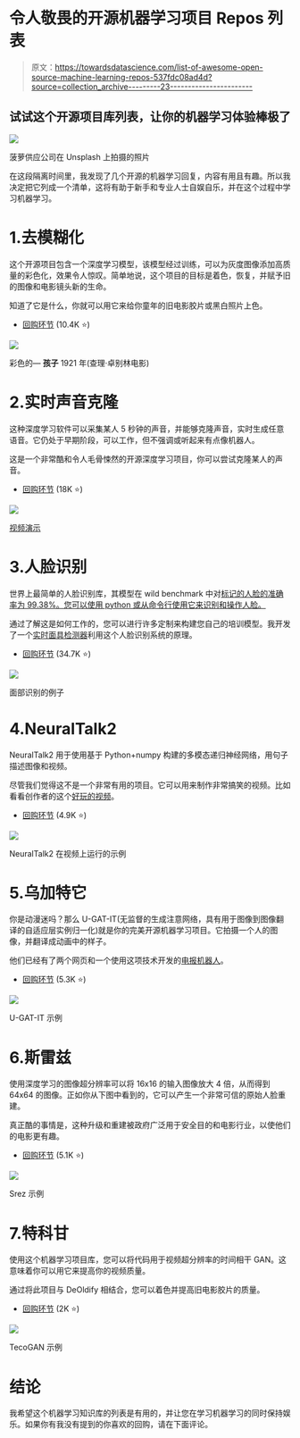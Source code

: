 # 令人敬畏的开源机器学习项目 Repos 列表

> 原文：<https://towardsdatascience.com/list-of-awesome-open-source-machine-learning-repos-537fdc08ad4d?source=collection_archive---------23----------------------->

## 试试这个开源项目库列表，让你的机器学习体验棒极了

![](img/6d9dff8f86ce37af6ce48f0159ade363.png)

菠萝供应公司在 Unsplash 上拍摄的照片

在这段隔离时间里，我发现了几个开源的机器学习回复，内容有用且有趣。所以我决定把它列成一个清单，这将有助于新手和专业人士自娱自乐，并在这个过程中学习机器学习。

# 1.去模糊化

这个开源项目包含一个深度学习模型，该模型经过训练，可以为灰度图像添加高质量的彩色化，效果令人惊叹。简单地说，这个项目的目标是着色，恢复，并赋予旧的图像和电影镜头新的生命。

知道了它是什么，你就可以用它来给你童年的旧电影胶片或黑白照片上色。

*   [回购环节](https://github.com/jantic/DeOldify) (10.4K ⭐)

![](img/5cc696665ac750986227aaee5e6f2197.png)

彩色的— **孩子** 1921 年(查理·卓别林电影)

# 2.实时声音克隆

这种深度学习软件可以采集某人 5 秒钟的声音，并能够克隆声音，实时生成任意语音。它仍处于早期阶段，可以工作，但不强调或听起来有点像机器人。

这是一个非常酷和令人毛骨悚然的开源深度学习项目，你可以尝试克隆某人的声音。

*   [回购环节](https://github.com/CorentinJ/Real-Time-Voice-Cloning) (18K ⭐)

![](img/c4a288f370d090ca9f1db19474a150e6.png)

[视频演示](https://www.youtube.com/watch?v=-O_hYhToKoA)

# 3.人脸识别

世界上最简单的人脸识别库，其模型在 wild benchmark 中对[标记的人脸的准确率为 99.38%。您可以使用 python 或从命令行使用它来识别和操作人脸。](http://vis-www.cs.umass.edu/lfw/)

通过了解这是如何工作的，您可以进行许多定制来构建您自己的培训模型。我开发了一个[实时面具检测器](/real-time-face-mask-detector-with-tensorflow-keras-and-opencv-38b552660b64)利用这个人脸识别系统的原理。

*   [回购环节](https://github.com/ageitgey/face_recognition) (34.7K ⭐)

![](img/d4e5d0d36939db70f564c79fd350803a.png)

面部识别的例子

# 4.NeuralTalk2

NeuralTalk2 用于使用基于 Python+numpy 构建的多模态递归神经网络，用句子描述图像和视频。

尽管我们觉得这不是一个非常有用的项目。它可以用来制作非常搞笑的视频。比如看看创作者的这个[好玩的视频](https://vimeo.com/146492001)。

*   [回购环节](https://github.com/karpathy/neuraltalk2) (4.9K ⭐)

![](img/889e58a74b5d49896a609cdbabdcbcd7.png)

NeuralTalk2 在视频上运行的示例

# 5.乌加特它

你是动漫迷吗？那么 U-GAT-IT(无监督的生成注意网络，具有用于图像到图像翻译的自适应层实例归一化)就是你的完美开源机器学习项目。它拍摄一个人的图像，并翻译成动画中的样子。

他们已经有了两个网页和一个使用这项技术开发的[电报机器人](https://t.me/selfie2animebot)。

*   [回购环节](https://github.com/taki0112/UGATIT) (5.3K ⭐)

![](img/6927ee2590ad6769b3ee2a76908754ea.png)

U-GAT-IT 示例

# 6.斯雷兹

使用深度学习的图像超分辨率可以将 16x16 的输入图像放大 4 倍，从而得到 64x64 的图像。正如你从下图中看到的，它可以产生一个非常可信的原始人脸重建。

真正酷的事情是，这种升级和重建被政府广泛用于安全目的和电影行业，以使他们的电影更有趣。

*   [回购环节](https://github.com/david-gpu/srez) (5.1K ⭐)

![](img/350fc1aa7ca1f58229a1c6e271b4afd9.png)

Srez 示例

# 7.特科甘

使用这个机器学习项目库，您可以将代码用于视频超分辨率的时间相干 GAN。这意味着你可以用它来提高你的视频质量。

通过将此项目与 DeOldify 相结合，您可以着色并提高旧电影胶片的质量。

*   [回购环节](https://github.com/thunil/TecoGAN) (2K ⭐)

![](img/642d58a9c3362622217d3b688f7bd70c.png)

TecoGAN 示例

# 结论

我希望这个机器学习知识库的列表是有用的，并让您在学习机器学习的同时保持娱乐。如果你有我没有提到的你喜欢的回购，请在下面评论。